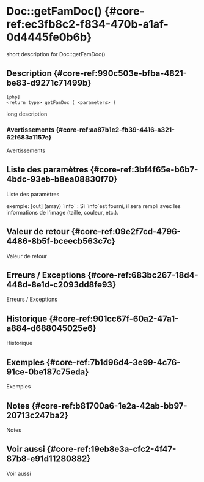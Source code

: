 # Doc::getFamDoc() {#core-ref:ec3fb8c2-f834-470b-a1af-0d4445fe0b6b}

<div class="short-description">
<span class="fixme template">short description for Doc::getFamDoc()</span>
</div>
<!--
<div class="applicability">
Obsolète depuis #.#.#
</div>
-->

## Description {#core-ref:990c503e-bfba-4821-be83-d9271c71499b}

    [php]
    <return type> getFamDoc ( <parameters> )

<span class="fixme template">long description</span>

### Avertissements {#core-ref:aa87b1e2-fb39-4416-a321-62f683a1157e}

<span class="fixme template">Avertissements</span>

## Liste des paramètres {#core-ref:3bf4f65e-b6b7-4bdc-93eb-b8ea08830f70}

<span class="fixme template">Liste des paramètres</span>

<div class="fixme template">
exemple:  
[out] (array) `info`
:   Si `info`est fourni, il sera rempli avec les informations de l'image (taille, couleur, etc.).
</div>

## Valeur de retour {#core-ref:09e2f7cd-4796-4486-8b5f-bceecb563c7c}

<span class="fixme template">Valeur de retour</span>

## Erreurs / Exceptions {#core-ref:683bc267-18d4-448d-8e1d-c2093dd8fe93}

<span class="fixme template">Erreurs / Exceptions</span>

## Historique {#core-ref:901cc67f-60a2-47a1-a884-d688045025e6}

<span class="fixme template">Historique</span>

## Exemples {#core-ref:7b1d96d4-3e99-4c76-91ce-0be187c75eda}

<span class="fixme template">Exemples</span>

## Notes {#core-ref:b81700a6-1e2a-42ab-bb97-20713c247ba2}

<span class="fixme template">Notes</span>

## Voir aussi {#core-ref:19eb8e3a-cfc2-4f47-87b8-e91d11280882}

<span class="fixme template">Voir aussi</span>
